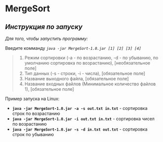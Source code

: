 # MergeSort
## _Инструкция по запуску_

_Для того, чтобы запустить программу:_

Введите комманду *```java -jar MergeSort-1.0.jar [1] [2] [3] [4]```*
>1. Режим сортировки (-a - по возрастанию, -d - по убыванию, по умолчанию сортировка по возрастанию), [необязательное поле]
>2. Тип данных (-s - строки, -i - числа), [обязательное поле]
>3. Название выходного файла, [обязательное поле]
>4. Название входных файлов (Минимальное количество файлов 1), [обязательное поле]

Пример запуска на Linux:
* **```java -jar MergeSort-1.0.jar -a -s out.txt in.txt```** - сортировка строк по возрастанию
* **```java -jar MergeSort-1.0.jar -i out.txt in.txt```** - сортировка чисел по возрастанию
* **```java -jar MergeSort-1.0.jar -s -d in.txt out.txt```** - сортировка строк по убыванию
